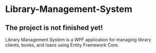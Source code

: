 # Library-Management-System
## The project is not finished yet!
Library Management System is a WPF application for managing library clients, books, and loans using Entity Framework Core.
